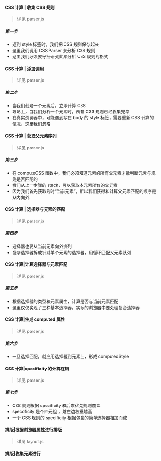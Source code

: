 #### CSS 计算 | 收集 CSS 规则

> 详见 parser.js

##### 第一步

- 遇到 style 标签时，我们把 CSS 规则保存起来
- 这里我们调用 CSS Parser 来分析 CSS 规则
- 这里我们必须要仔细研究此库分析 CSS 规则的格式

#### CSS 计算 | 添加调用

> 详见 parser.js

##### 第二步

- 当我们创建一个元素后，立即计算 CSS
- 理论上，当我们分析一个元素时，所有 CSS 规则已经收集完毕
- 在真实浏览器中，可能遇到写在 body 的 style 标签，需要重新 CSS 计算的情况，这里我们忽略

#### CSS 计算 | 获取父元素序列

> 详见 parser.js

##### 第三步

- 在 computeCSS 函数中，我们必须知道元素的所有父元素才能判断元素与规则是否匹配的
- 我们从上一步骤的 stack，可以获取本元素所有的父元素
- 因为我们首先获取的时“当前元素”，所以我们获得和计算父元素匹配的顺序是从内向外

#### CSS 计算 | 选择器与元素的匹配

> 详见 parser.js

##### 第四步

- 选择器也要从当前元素向外排列
- 复杂选择器拆成针对单个元素的选择器，用循环匹配父元素队列

#### CSS 计算|计算选择器与元素匹配

> 详见 parser.js

##### 第五步

- 根据选择器的类型和元素属性，计算是否与当前元素匹配
- 这里仅仅实现了三种基本选择器，实际的浏览器中要处理复合选择器

#### CSS 计算|生成 computed 属性

> 详见 parser.js

##### 第六步

- 一旦选择匹配，就应用选择器到元素上，形成 computedStyle

#### CSS 计算|specificity 的计算逻辑

> 详见 parser.js

##### 第七步

- CSS 规则根据 specificity 和后来优先规则覆盖
- specoficity 是个四元组 ，越左边权重越高
- 一个 CSS 规则的 specificity 根据包含的简单选择器相加而成

#### 排版|根据浏览器属性进行排版

> 详见 layout.js

#### 排版|收集元素进行
